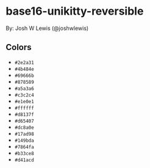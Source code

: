 # base16-unikitty-reversible

By: Josh W Lewis (@joshwlewis)

## Colors

* `#2e2a31`
* `#4b484e`
* `#69666b`
* `#878589`
* `#a5a3a6`
* `#c3c2c4`
* `#e1e0e1`
* `#ffffff`
* `#d8137f`
* `#d65407`
* `#dc8a0e`
* `#17ad98`
* `#149bda`
* `#7864fa`
* `#b33ce8`
* `#d41acd`
